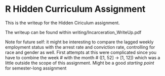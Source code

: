 # R Hidden Curriculum Assignment

This is the writeup for the Hidden Ciriculum assignment. 

The writeup can be found within writing/Incarceration_WriteUp.pdf

Note for future self: it might be interesting to compare the lagged weekly employment status with the arrest rate and conviction rate, controlling for race and gender as well.  First attempts at this were complicated since you have to combine the week # with the month # ([1, 52] -> [1, 12]) which was a little outside the scope of this assignment. Might be a good *starting point* for semester-long assignment